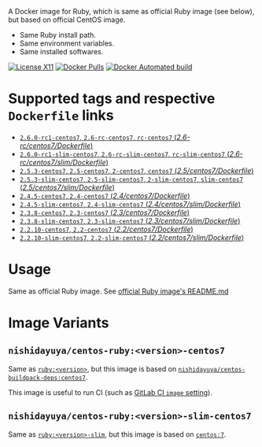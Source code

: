 A Docker image for Ruby, which is same as official Ruby image (see below), but based on official CentOS image.

* Same Ruby install path.
* Same environment variables.
* Same installed softwares.

[![License X11](https://img.shields.io/badge/license-X11-blue.svg)](https://raw.githubusercontent.com/nishidayuya/docker-centos-ruby/master/LICENSE.txt)
[![Docker Pulls](https://img.shields.io/docker/pulls/nishidayuya/centos-ruby.svg)](https://hub.docker.com/r/nishidayuya/centos-ruby/)
[![Docker Automated build](https://img.shields.io/docker/automated/nishidayuya/centos-ruby.svg)](https://hub.docker.com/r/nishidayuya/centos-ruby/)

# Supported tags and respective `Dockerfile` links

* [`2.6.0-rc1-centos7`, `2.6-rc-centos7`, `rc-centos7` (*2.6-rc/centos7/Dockerfile*)](https://github.com/nishidayuya/docker-centos-ruby/blob/master/2.6-rc/centos7/Dockerfile)
* [`2.6.0-rc1-slim-centos7`, `2.6-rc-slim-centos7`, `rc-slim-centos7` (*2.6-rc/centos7/slim/Dockerfile*)](https://github.com/nishidayuya/docker-centos-ruby/blob/master/2.6-rc/centos7/slim/Dockerfile)
* [`2.5.3-centos7`, `2.5-centos7`, `2-centos7`, `centos7` (*2.5/centos7/Dockerfile*)](https://github.com/nishidayuya/docker-centos-ruby/blob/master/2.5/centos7/Dockerfile)
* [`2.5.3-slim-centos7`, `2.5-slim-centos7`, `2-slim-centos7`, `slim-centos7` (*2.5/centos7/slim/Dockerfile*)](https://github.com/nishidayuya/docker-centos-ruby/blob/master/2.5/centos7/slim/Dockerfile)
* [`2.4.5-centos7`, `2.4-centos7` (*2.4/centos7/Dockerfile*)](https://github.com/nishidayuya/docker-centos-ruby/blob/master/2.4/centos7/Dockerfile)
* [`2.4.5-slim-centos7`, `2.4-slim-centos7` (*2.4/centos7/slim/Dockerfile*)](https://github.com/nishidayuya/docker-centos-ruby/blob/master/2.4/centos7/slim/Dockerfile)
* [`2.3.8-centos7`, `2.3-centos7` (*2.3/centos7/Dockerfile*)](https://github.com/nishidayuya/docker-centos-ruby/blob/master/2.3/centos7/Dockerfile)
* [`2.3.8-slim-centos7`, `2.3-slim-centos7` (*2.3/centos7/slim/Dockerfile*)](https://github.com/nishidayuya/docker-centos-ruby/blob/master/2.3/centos7/slim/Dockerfile)
* [`2.2.10-centos7`, `2.2-centos7` (*2.2/centos7/Dockerfile*)](https://github.com/nishidayuya/docker-centos-ruby/blob/master/2.2/centos7/Dockerfile)
* [`2.2.10-slim-centos7`, `2.2-slim-centos7` (*2.2/centos7/slim/Dockerfile*)](https://github.com/nishidayuya/docker-centos-ruby/blob/master/2.2/centos7/slim/Dockerfile)

# Usage

Same as official Ruby image. See [official Ruby image's README.md](https://github.com/docker-library/docs/tree/6c728e6e5244326d715115d8bb04ba2343f93248/ruby#how-to-use-this-image)

# Image Variants

## `nishidayuya/centos-ruby:<version>-centos7`

Same as [`ruby:<version>`](https://github.com/docker-library/docs/tree/6c728e6e5244326d715115d8bb04ba2343f93248/ruby#rubyversion), but this image is based on [`nishidayuya/centos-buildpack-deps:centos7`](https://hub.docker.com/r/nishidayuya/centos-buildpack-deps).

This image is useful to run CI (such as [GitLab CI `image` setting](https://docs.gitlab.com/ee/ci/docker/using_docker_images.html#define-image-and-services-from-gitlab-ciyml)).

## `nishidayuya/centos-ruby:<version>-slim-centos7`

Same as [`ruby:<version>-slim`](https://github.com/docker-library/docs/tree/6c728e6e5244326d715115d8bb04ba2343f93248/ruby#rubyversion-slim), but this image is based on [`centos:7`](https://hub.docker.com/_/centos/).
